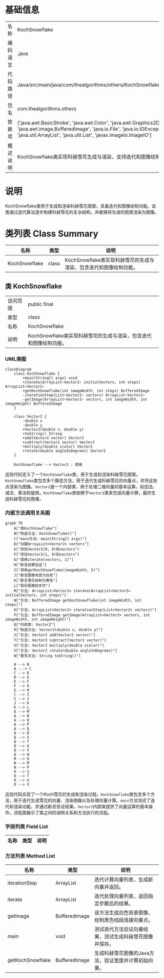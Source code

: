 # 基础信息

|      |      |
|------|------|
| 名称 | KochSnowflake |
| 编码语言 | .java |
| 代码路径 | Java/src/main/java/com/thealgorithms/others/KochSnowflake.java |
| 包名 | com.thealgorithms.others |
| 依赖项 | ['java.awt.BasicStroke', 'java.awt.Color', 'java.awt.Graphics2D', 'java.awt.image.BufferedImage', 'java.io.File', 'java.io.IOException', 'java.util.ArrayList', 'java.util.List', 'javax.imageio.ImageIO'] |
| 概述说明 | KochSnowflake类实现科赫雪花生成与渲染，支持迭代和图像绘制。 |

# 说明

KochSnowflake类用于生成和渲染科赫雪花图案，具备迭代和图像绘制功能。该类通过迭代算法逐步构建科赫雪花的复杂结构，并能够将生成的图案渲染为图像。

# 类列表 Class Summary

| 名称   | 类型  | 说明 |
|-------|------|-------------|
| KochSnowflake | class | KochSnowflake类实现科赫雪花的生成与渲染，包含迭代和图像绘制功能。 |



## 类 KochSnowflake

|      |      |
|------|------|
| 访问范围 | public final |
| 类型 | class |
| 名称 | KochSnowflake |
| 说明 | KochSnowflake类实现科赫雪花的生成与渲染，包含迭代和图像绘制功能。 |


### UML类图

```mermaid
classDiagram
    class KochSnowflake {
        +main(String[] args) void
        +iterate(ArrayList~Vector2~ initialVectors, int steps) ArrayList~Vector2~
        +getKochSnowflake(int imageWidth, int steps) BufferedImage
        -iterationStep(List~Vector2~ vectors) ArrayList~Vector2~
        -getImage(ArrayList~Vector2~ vectors, int imageWidth, int imageHeight) BufferedImage
    }

    class Vector2 {
        -double x
        -double y
        +Vector2(double x, double y)
        +toString() String
        +add(Vector2 vector) Vector2
        +subtract(Vector2 vector) Vector2
        +multiply(double scalar) Vector2
        +rotate(double angleInDegrees) Vector2
    }

    KochSnowflake --> Vector2 : 使用
```

这段代码定义了一个`KochSnowflake`类，用于生成和渲染科赫雪花图案。`KochSnowflake`类包含多个静态方法，用于迭代生成科赫雪花的向量点，并将这些点渲染为图像。`Vector2`是一个内部类，用于处理二维向量的基本运算，如加法、减法、乘法和旋转。`KochSnowflake`类依赖于`Vector2`类来完成向量计算，最终生成科赫雪花的图像。


### 内部方法调用关系图

```mermaid
graph TD
    A["类KochSnowflake"]
    B["构造方法: KochSnowflake()"]
    C["main方法: main(String[] args)"]
    D["创建ArrayList<Vector2> vectors"]
    E["添加Vector2(0, 0)到vectors"]
    F["添加Vector2(1, 0)到vectors"]
    G["调用iterate(vectors, 1)"]
    H["断言结果验证"]
    I["调用getKochSnowflake(imageWidth, 5)"]
    J["断言图像背景为白色"]
    K["断言雪花绘制为黑色"]
    L["保存图像到文件"]
    M["方法: ArrayList<Vector2> iterate(ArrayList<Vector2> initialVectors, int steps)"]
    N["方法: BufferedImage getKochSnowflake(int imageWidth, int steps)"]
    O["方法: ArrayList<Vector2> iterationStep(List<Vector2> vectors)"]
    P["方法: BufferedImage getImage(ArrayList<Vector2> vectors, int imageWidth, int imageHeight)"]
    Q["内部类: Vector2"]
    R["构造方法: Vector2(double x, double y)"]
    S["方法: Vector2 add(Vector2 vector)"]
    T["方法: Vector2 subtract(Vector2 vector)"]
    U["方法: Vector2 multiply(double scalar)"]
    V["方法: Vector2 rotate(double angleInDegrees)"]
    W["重写方法: String toString()"]

    A --> B
    A -.-> C
    C --> D
    D --> E
    E --> F
    F --> G
    G --> H
    C --> I
    I --> J
    J --> K
    K --> L
    A --> M
    A --> N
    A --> O
    A --> P
    A --> Q
    Q --> R
    Q --> S
    Q --> T
    Q --> U
    Q --> V
    Q --> W
    M --> O
    N --> M
    N --> P
    O --> S
    O --> T
    O --> U
    O --> V
```

这段代码实现了一个Koch雪花的生成和渲染过程。`KochSnowflake`类包含多个方法，用于迭代生成雪花的向量、渲染图像以及处理向量计算。`main`方法测试了迭代和渲染功能，并通过断言验证结果。`Vector2`内部类提供了向量运算的基本操作。流程图展示了类之间的调用关系和方法执行的流程。

### 字段列表 Field List

| 名称  | 类型  | 说明 |
|-------|-------|------|

### 方法列表 Method List

| 名称  | 类型  | 说明 |
|-------|-------|------|
| iterationStep | ArrayList<Vector2> | 迭代计算向量列表，生成新向量并返回。 |
| iterate | ArrayList<Vector2> | 迭代处理向量列表，返回指定步数后的结果。 |
| getImage | BufferedImage | 该方法生成白色背景图像，绘制黑色线段连接向量点。 |
| main | void | 测试迭代方法验证向量结果，测试生成科赫雪花图像并保存。 |
| getKochSnowflake | BufferedImage | 生成科赫雪花图像的Java方法，验证宽度并计算初始向量。 |




